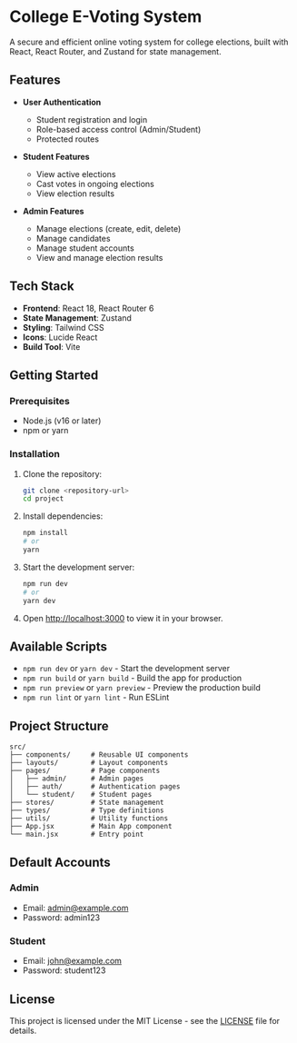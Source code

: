 # College E-Voting System

A secure and efficient online voting system for college elections, built with React, React Router, and Zustand for state management.

## Features

- **User Authentication**
  - Student registration and login
  - Role-based access control (Admin/Student)
  - Protected routes

- **Student Features**
  - View active elections
  - Cast votes in ongoing elections
  - View election results

- **Admin Features**
  - Manage elections (create, edit, delete)
  - Manage candidates
  - Manage student accounts
  - View and manage election results

## Tech Stack

- **Frontend**: React 18, React Router 6
- **State Management**: Zustand
- **Styling**: Tailwind CSS
- **Icons**: Lucide React
- **Build Tool**: Vite

## Getting Started

### Prerequisites

- Node.js (v16 or later)
- npm or yarn

### Installation

1. Clone the repository:
   ```bash
   git clone <repository-url>
   cd project
   ```

2. Install dependencies:
   ```bash
   npm install
   # or
   yarn
   ```

3. Start the development server:
   ```bash
   npm run dev
   # or
   yarn dev
   ```

4. Open [http://localhost:3000](http://localhost:3000) to view it in your browser.

## Available Scripts

- `npm run dev` or `yarn dev` - Start the development server
- `npm run build` or `yarn build` - Build the app for production
- `npm run preview` or `yarn preview` - Preview the production build
- `npm run lint` or `yarn lint` - Run ESLint

## Project Structure

```
src/
├── components/     # Reusable UI components
├── layouts/        # Layout components
├── pages/          # Page components
│   ├── admin/      # Admin pages
│   ├── auth/       # Authentication pages
│   └── student/    # Student pages
├── stores/         # State management
├── types/          # Type definitions
├── utils/          # Utility functions
├── App.jsx         # Main App component
└── main.jsx        # Entry point
```

## Default Accounts

### Admin
- Email: admin@example.com
- Password: admin123

### Student
- Email: john@example.com
- Password: student123

## License

This project is licensed under the MIT License - see the [LICENSE](LICENSE) file for details.
